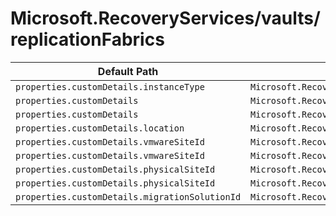 # Microsoft.RecoveryServices/vaults/replicationFabrics

| Default Path | Alias |
|---|---|
| `properties.customDetails.instanceType` | `Microsoft.RecoveryServices/vaults/replicationFabrics/customDetails.instanceType` |
| `properties.customDetails` | `Microsoft.RecoveryServices/vaults/replicationFabrics/customDetails` |
| `properties.customDetails` | `Microsoft.RecoveryServices/vaults/replicationFabrics/customDetails.Azure` |
| `properties.customDetails.location` | `Microsoft.RecoveryServices/vaults/replicationFabrics/customDetails.Azure.location` |
| `properties.customDetails.vmwareSiteId` | `Microsoft.RecoveryServices/vaults/replicationFabrics/customDetails.VMwareV2.vmwareSiteId` |
| `properties.customDetails.vmwareSiteId` | `Microsoft.RecoveryServices/vaults/replicationFabrics/customDetails.InMageRcm.vmwareSiteId` |
| `properties.customDetails.physicalSiteId` | `Microsoft.RecoveryServices/vaults/replicationFabrics/customDetails.VMwareV2.physicalSiteId` |
| `properties.customDetails.physicalSiteId` | `Microsoft.RecoveryServices/vaults/replicationFabrics/customDetails.InMageRcm.physicalSiteId` |
| `properties.customDetails.migrationSolutionId` | `Microsoft.RecoveryServices/vaults/replicationFabrics/customDetails.VMwareV2.migrationSolutionId` |

